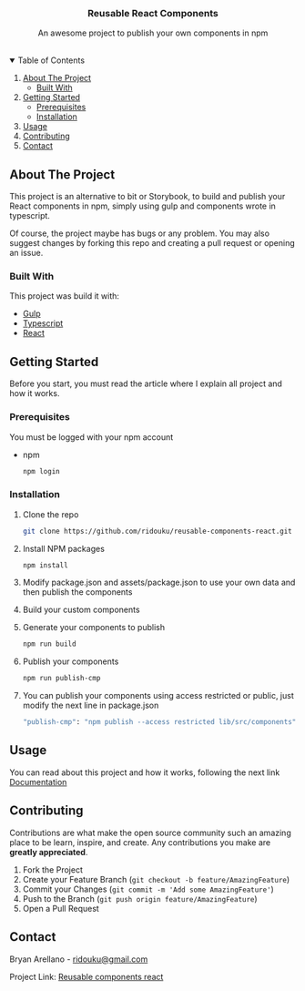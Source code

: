 <!-- PROJECT LOGO -->
<br />
<p align="center">

<h3 align="center">Reusable React Components</h3>

  <p align="center">
    An awesome project to publish your own components in npm 
    <br /> 
    <br />
    </p>

<!-- TABLE OF CONTENTS -->
<details open="open">
  <summary>Table of Contents</summary>
  <ol>
    <li>
      <a href="#about-the-project">About The Project</a>
      <ul>
        <li><a href="#built-with">Built With</a></li>
      </ul>
    </li>
    <li>
      <a href="#getting-started">Getting Started</a>
      <ul>
        <li><a href="#prerequisites">Prerequisites</a></li>
        <li><a href="#installation">Installation</a></li>
      </ul>
    </li>
    <li><a href="#usage">Usage</a></li>
    <li><a href="#contributing">Contributing</a></li>
    <li><a href="#contact">Contact</a></li>
</ol>
</details>

<!-- ABOUT THE PROJECT -->

## About The Project

This project is an alternative to bit or Storybook, to build and publish your React components in npm, simply using gulp and components wrote in typescript.

Of course, the project maybe has bugs or any problem. You may also suggest changes by forking this repo and creating a pull request or opening an issue. 

### Built With

This project was build it with:

- [Gulp](https://gulpjs.com)
- [Typescript](https://www.typescriptlang.org)
- [React](https://reactjs.org)

<!-- GETTING STARTED -->

## Getting Started

Before you start, you must read the article where I explain all project and how it works.

### Prerequisites

You must be logged with your npm account

- npm
  ```sh
  npm login
  ```

### Installation

1. Clone the repo
   ```sh
   git clone https://github.com/ridouku/reusable-components-react.git
   ```
2. Install NPM packages
   ```sh
   npm install
   ```
3. Modify package.json and assets/package.json to use your own data and then publish the components

4. Build your custom components
5. Generate your components to publish 
   ```sh
   npm run build
   ```
6. Publish your components  
   ```sh
   npm run publish-cmp
   ```
7. You can publish your components using access restricted or public, just modify the next line in package.json 
   ```sh
   "publish-cmp": "npm publish --access restricted lib/src/components",
   ```
<!-- USAGE EXAMPLES -->

## Usage

You can read about this project and how it works, following the next link [Documentation](https://example.com)

<!-- CONTRIBUTING -->

## Contributing

Contributions are what make the open source community such an amazing place to be learn, inspire, and create. Any contributions you make are **greatly appreciated**.

1. Fork the Project
2. Create your Feature Branch (`git checkout -b feature/AmazingFeature`)
3. Commit your Changes (`git commit -m 'Add some AmazingFeature'`)
4. Push to the Branch (`git push origin feature/AmazingFeature`)
5. Open a Pull Request

<!-- CONTACT -->

## Contact

Bryan Arellano - ridouku@gmail.com

Project Link: [Reusable components react](https://github.com/ridouku/reusable-components-react)
